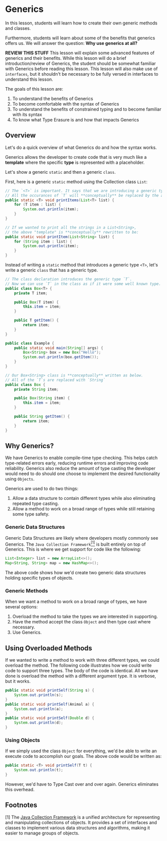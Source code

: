 # Generics

In this lesson, students will learn how to create their own generic methods and classes. 

Furthermore, students will learn about some of the benefits that generics offers us. We will answer the question: **Why use generics at all?**

**REVIEW THIS STUFF**
This lesson will explain some advanced features of generics and their benefits. While this lesson will do a brief introduction/review of Generics, the student should be somewhat familiar with Generics before reading this lesson. This lesson will also make use of `interfaces`, but it shouldn't be necessary to be fully versed in interfaces to understand this lesson.  

The goals of this lesson are:  
1. To understand the benefits of Generics  
2. To become comfortable with the syntax of Generics  
3. To understand the benefits of constrained typing and to become familiar with its syntax  
4. To know what Type Erasure is and how that impacts Generics  

## Overview
Let's do a quick overview of what Generics do and how the syntax works.  

Generics allows the developer to create code that is very much like a **template** where the specific **type** is represented with a placeholder. 

 Let's show a generic `static` and then a generic `class`.   
 
 First, here is a generic `static` method using the Collection class `List`:  
```java
// The `<T>` is important. It says that we are introducing a generic type `T`.
// All the occurances of `T` will **conceptually** be replaced by the actual type you want.
public static <T> void printItems(List<T> list) {
    for (T item : list) {
        System.out.println(item);
    }
}

// If we wanted to print all the strings in a List<String>,
// the above "template" is **conceptually** rewritten to be:
public static void printItem(List<String> list) {
    for (String item : list) {
        System.out.println(item);
    }
}
```

Instead of writing a `static` method that introduces a generic type `<T>`, let's write a generic `class` that has a generic type.  
```java
// The class declaration introduces the generic type `T`.
// Now we can use `T` in the class as if it were some well known type.
public class Box<T> {
    private T item;

    public Box(T item) {
        this.item = item;
    }

    public T getItem() {
        return item;
    }
}

public class Example {
    public static void main(String[] args) {
        Box<String> box = new Box("Hello");
        System.out.println(box.getItem());
    }
}

// Our Box<String> class is **conceptually** written as below.
// All of the `T`s are replaced with `String`
public class Box {
    private String item;

    public Box(String item) {
        this.item = item;
    }

    public String getItem() {
        return item;
    }
}
```


## Why Generics?
We have Generics to enable compile-time type checking.  This helps catch type-related errors early, reducing runtime errors and improving code reliability. Generics also reduce the amount of type casting the developer would need to do should one choose to implement the desired functionality using `Objects`.   

Generics are used to do two things:  
1. Allow a data structure to contain different types while also eliminating repeated type casting.   
2. Allow a method to work on a broad range of types while still retaining some type safety. 

### Generic Data Structures
Generic Data Structures are likely where developers mostly commonly see Generics. The `Java Collection Framework`<a href="#footnotes"><sup>[1]</sup></a> is built entirely on top of Generics. This is where we get support for code like the following:  
```java
List<Integer> list = new ArrayList<>();
Map<String, String> map = new HashMap<>();
```
The above code shows how we'd create two generic data structures holding specific types of objects. 

### Generic Methods
When we want a method to work on a broad range of types, we have several options:  
1. Overload the method to take the types we are interested in supporting.  
2. Have the method accept the class `Object` and then type cast where necessary.  
3. Use Generics.  

## Using Overloaded Methods
If we wanted to write a method to work with three different types, we could overload the method. The following code illustrates how we could write code to support three types. The body of the code is identical. All we have done is overload the method with a different argument type. It is verbose, but it works.   

```java
public static void printSelf(String s) {
    System.out.println(s);
}
public static void printSelf(Animal a) {
    System.out.println(a);
}
public static void printSelf(Double d) {
    System.out.println(d);
}
```

### Using Objects
If we simply used the class `Object` for everything, we'd be able to write an execute code to accomplish our goals. The above code would be written as:  

```java
public static <T> void printSelf(T t) {
    System.out.println(t);
}
```
However, we'd have to Type Cast over and over again. Generics eliminates this overhead.



## Footnotes
[1] The [Java Collection Framework](https://docs.oracle.com/en/java/javase/23/docs/api/java.base/java/util/doc-files/coll-overview.html) is a unified architecture for representing and manipulating collections of objects. It provides a set of interfaces and classes to implement various data structures and algorithms, making it easier to manage groups of objects.